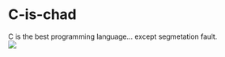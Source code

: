 # C-is-chad
C is the best programming language... except segmetation fault. \
![](https://gitlab.com/uploads/-/system/project/avatar/10487739/Mai_Sakurajima_Holding_C_Programming_Language.png)
